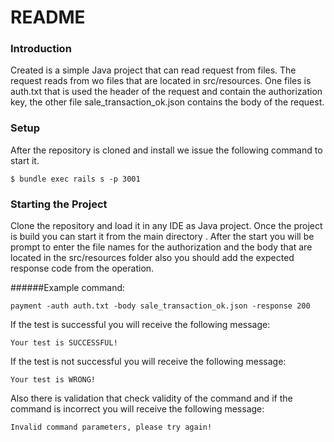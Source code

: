 # README

### Introduction

Created is a simple Java project that can read request from files.
The request reads from wo files that are located in src/resources.
One files is auth.txt that is used the header of the request and contain the authorization key, the other file  sale_transaction_ok.json contains the body of the request.

### Setup

After the repository is cloned and install we issue the following command to start it.
```
$ bundle exec rails s -p 3001
```

### Starting the Project

Clone the repository and load it in any IDE as Java project.
Once the project is build you can start it from the main directory .
After the start you will be prompt to enter the file names for the authorization and the body that are located in the src/resources folder
also you should add the expected response code from the operation. 

######Example command:

```
payment -auth auth.txt -body sale_transaction_ok.json -response 200
```
 
If the test is successful you will receive the following message:

```
Your test is SUCCESSFUL!
```

If the test is not successful you will receive the following message:

```
Your test is WRONG!
```


Also there is validation that check validity of the command and if the command is incorrect you will receive the following message:

```
Invalid command parameters, please try again!
``` 
 